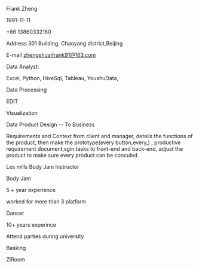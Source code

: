 Frank Zheng

1991-11-11

+86 13860332160

Address  301 Building, Chaoyang district,Beijing

E-mail  zhengshuaifrank91@163.com



Data Analyst:

Excel, Python, HiveSql, Tableau, YoushuData, 



Data Processing

EDIT

Visualization



Data Product Design -- To Business

Requirements and Context from client and manager, details the functions of the product, then make the prototype(every button,every,) , productive requirement document,sgin tasks to front-end and back-end, adjust the product to make sure every product can be conculed



Les mills Body Jam Instructor

Body Jam

5 + year experience

worked for more than 3 platform



Dancer

10+ years experince

Attend parties during university  

Basking



ZiRoom 



